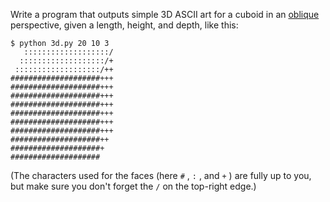 

Write a program that outputs simple 3D ASCII art for a cuboid in an [oblique](http://en.wikipedia.org/wiki/Oblique_projection) perspective, given a length, height, and depth, like this:

    $ python 3d.py 20 10 3
       :::::::::::::::::::/
      :::::::::::::::::::/+
     :::::::::::::::::::/++
    ####################+++
    ####################+++
    ####################+++
    ####################+++
    ####################+++
    ####################+++
    ####################+++
    ####################++
    ####################+
    ####################

(The characters used for the faces (here `#` , `:` , and `+` ) are fully up to you, but make sure you don't forget the `/` on the top-right edge.)

